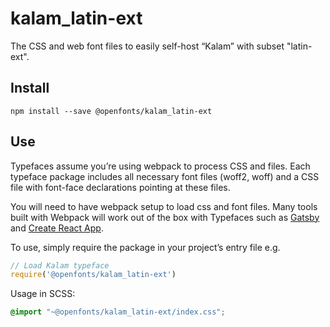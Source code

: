 
# kalam_latin-ext

The CSS and web font files to easily self-host “Kalam” with subset "latin-ext".

## Install

`npm install --save @openfonts/kalam_latin-ext`

## Use

Typefaces assume you’re using webpack to process CSS and files. Each typeface
package includes all necessary font files (woff2, woff) and a CSS file with
font-face declarations pointing at these files.

You will need to have webpack setup to load css and font files. Many tools built
with Webpack will work out of the box with Typefaces such as [Gatsby](https://github.com/gatsbyjs/gatsby)
and [Create React App](https://github.com/facebookincubator/create-react-app).

To use, simply require the package in your project’s entry file e.g.

```javascript
// Load Kalam typeface
require('@openfonts/kalam_latin-ext')
```

Usage in SCSS:
```scss
@import "~@openfonts/kalam_latin-ext/index.css";
```
